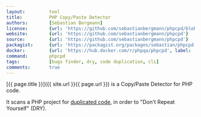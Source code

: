 ```yaml
---
layout:         tool
title:          PHP Copy/Paste Detector
authors:        [Sebastian Bergmann]
license:        {url: 'https://github.com/sebastianbergmann/phpcpd/blob/master/LICENSE', label: 'BSD 3-clause "New" or "Revised" License'}
website:        {url: 'https://github.com/sebastianbergmann/phpcpd'}
source:         {url: 'https://github.com/sebastianbergmann/phpcpd'}
packagist:      {url: 'https://packagist.org/packages/sebastian/phpcpd', label: 'sebastian/phpcpd'}
docker:         {url: 'https://hub.docker.com/r/phpqa/phpcpd', label: 'phpqa/phpcpd'}
command:        phpcpd
tags:           [bugs finder, dry, code duplication, cli] 
comments:       true
---
```


[{{ page.title }}]({{ site.url }}{{ page.url }}) is a Copy/Paste Detector for PHP code.

<!--more--> 

It scans a PHP project for [duplicated code](http://en.wikipedia.org/wiki/Duplicate_code), in order to "Don't Repeat Yourself" (DRY).
